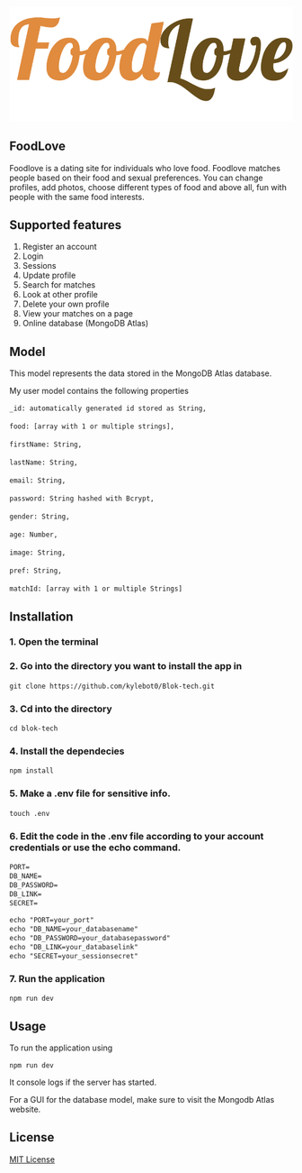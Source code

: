 ![](https://github.com/kylebot0/Blok-tech/blob/master/public/img/logo.png)
## FoodLove
Foodlove is a dating site for individuals who love food. Foodlove matches people based on their food and sexual preferences. You can change profiles, add photos, choose different types of food and above all, fun with people with the same food interests.

## Supported features
1. Register an account
2. Login
3. Sessions
4. Update profile
5. Search for matches
6. Look at other profile
7. Delete your own profile
8. View your matches on a page
9. Online database (MongoDB Atlas)

## Model
This model represents the data stored in the MongoDB Atlas database. 

My user model contains the following properties
```
_id: automatically generated id stored as String,

food: [array with 1 or multiple strings],

firstName: String,

lastName: String,

email: String,

password: String hashed with Bcrypt,

gender: String,

age: Number,

image: String,

pref: String,

matchId: [array with 1 or multiple Strings]
```
## Installation

### 1. Open the terminal
### 2. Go into the directory you want to install the app in
```
git clone https://github.com/kylebot0/Blok-tech.git
```
### 3. Cd into the directory
```
cd blok-tech
```
### 4. Install the dependecies 
```
npm install
```
### 5. Make a .env file for sensitive info.
```
touch .env
```
### 6. Edit the code in the .env file according to your account credentials or use the echo command.
```
PORT=
DB_NAME=
DB_PASSWORD=
DB_LINK=
SECRET=

```
```
echo "PORT=your_port"
echo "DB_NAME=your_databasename"
echo "DB_PASSWORD=your_databasepassword"
echo "DB_LINK=your_databaselink"
echo "SECRET=your_sessionsecret"
```

### 7. Run the application
```
npm run dev
```

## Usage 
To run the application using 
```
npm run dev
```
It console logs if the server has started.

For a GUI for the database model, make sure to visit the Mongodb Atlas website.

## License
[MIT License](https://github.com/kylebot0)

